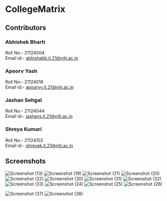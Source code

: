 # CollegeMatrix
## Contributors
### Abhishek Bharti 
Roll No:- 21124004    
Email id:- abhishekb.it.21@nitj.ac.in
### Apoorv Yash
Roll No:- 21124018     
Email id:- apoorvy.it.21@nitj.ac.in
### Jashan Sehgal
Roll No:- 21124044     
Email id:- jashans.it.21@nitj.ac.in
### Shreya Kumari
Roll No:- 21124102     
Email id:- shreyak.it.21@nitj.ac.in

## Screenshots
![Screenshot (13)](https://user-images.githubusercontent.com/96315588/234833214-5b7b389f-6ff8-4098-85a2-2d4c65f08c2d.png)
![Screenshot (19)](https://user-images.githubusercontent.com/96315588/234833194-bd9f27f3-86bb-4f2c-90e9-dd170acbd03c.png)
![Screenshot (21)](https://user-images.githubusercontent.com/96315588/234833173-7a18bc99-3016-4155-9add-2e12994a7907.png)
![Screenshot (20)](https://user-images.githubusercontent.com/96315588/234833185-ef8f20c8-8d7e-48db-9987-18030626ad27.png)
![Screenshot (22)](https://user-images.githubusercontent.com/96315588/234833167-e5f7fac4-7c3b-4ced-ae88-cc68d2ca1829.png)
![Screenshot (30)](https://user-images.githubusercontent.com/96315588/234835596-430f807a-da9a-4627-8234-28b0a99729f2.png)
![Screenshot (31)](https://user-images.githubusercontent.com/96315588/234835593-2309ae45-ccdc-4190-9c2b-7ec4f5d5a071.png)
![Screenshot (32)](https://user-images.githubusercontent.com/96315588/234835581-78886306-8847-4f73-a8fd-b321472aaed9.png)
![Screenshot (33)](https://user-images.githubusercontent.com/96315588/234835567-49b6ead8-ffe6-4778-bbd5-aa064a471d05.png)
![Screenshot (24)](https://user-images.githubusercontent.com/96315588/234833150-c58367b8-4a17-4bc0-ba37-be4ad23d5e3e.png)
![Screenshot (25)](https://user-images.githubusercontent.com/96315588/234833141-ddceb455-3a68-47fe-bdcb-61511b755011.png)
![Screenshot (26)](https://user-images.githubusercontent.com/96315588/234832667-2de94e10-6dbf-4aae-adc4-8a66931d613f.png)


![Screenshot (37)](https://user-images.githubusercontent.com/96315588/234832948-6261707f-5324-452e-8657-bfe638cd8665.png)
![Screenshot (38)](https://user-images.githubusercontent.com/96315588/234832932-5caa85aa-2b91-4a94-bc0e-3d46d33b3a4a.png)
